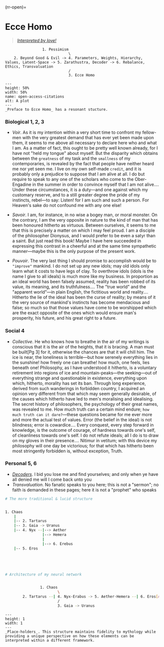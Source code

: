 (rr-open)=
# Ecce Homo

> *[Interpreted by love!](https://en.wikipedia.org/wiki/Dear_Lord_and_Father_of_Mankind#Text`)*

                     1. Pessimism
                                 \
        2. Beyond Good & Evil -> 4. Parameters, Weights, Hierarchy, Values, Latent-Space -> 5. Zarathustra, Decoder -> 6. Rebalance, Ethics, Transvaluation
                                 /
                                 3. Ecce Homo


```{figure} https://upload.wikimedia.org/wikipedia/commons/thumb/1/1b/Nietzsche187a.jpg/1200px-Nietzsche187a.jpg
---
height: 50%
width: 50%
name: open-access-citations
alt: A plot 
---
_Preface to Ecce Homo_ has a resonant stucture. 
```

### Biological 1, 2, 3
- _Voir_. As it is my intention within a very short time to confront my fellow-men with the very greatest demand that has ever yet been made upon them, it seems to me above all necessary to declare here who and what I am. As a matter of fact, this ought to be pretty well known already, for I have not "held my tongue" about myself. But the disparity which obtains between the `greatness` of my task and the `smallness` of my contemporaries, is revealed by the fact that people have neither heard me nor yet seen me. I live on my own self-made `credit`, and it is probably only a prejudice to suppose that I am alive at all. I do but require to speak to any one of the scholars who come to the Ober-Engadine in the summer in order to convince myself that I am not alive.... Under these circumstances, it is a duty—and one against which my customary reserve, and to a still greater degree the pride of my instincts, rebel—to say: Listen! for I am such and such a person. For Heaven's sake do not confound me with any one else!

- _Savoir_. I am, for instance, in no wise a bogey man, or moral monster. On the contrary, I am the very opposite in nature to the kind of man that has been honoured hitherto as virtuous. Between ourselves, it seems to me that this is precisely a matter on which I may feel proud. I am a disciple of the philosopher Dionysus, and I would prefer to be even a satyr than a saint. But just read this book! Maybe I have here succeeded in expressing this contrast in a cheerful and at the same time sympathetic manner—maybe this is the only purpose of the present work.

- _Pouvoir_. The very last thing I should promise to accomplish would be to `"improve"` mankind. I do not set up any new idols; may old idols only learn what it costs to have legs of clay. To overthrow idols (idols is the name I give to all ideals) is much more like my business. In proportion as an ideal world has been falsely assumed, reality has been robbed of its value, its meaning, and its truthfulness.... The "true world" and the "apparent world"—in plain English, the fictitious world and reality.... Hitherto the lie of the ideal has been the curse of reality; by means of it the very source of mankind's instincts has become mendacious and false; so much so that those values have come to be worshipped which are the exact opposite of the ones which would ensure man's prosperity, his future, and his great right to a future.



### Social 4
- _Collective_. He who knows how to breathe in the air of my writings is conscious that it is the air of the heights, that it is bracing. A man must be built[Pg 3] for it, otherwise the chances are that it will chill him. The ice is near, the loneliness is terrible—but how serenely everything lies in the sunshine! how freely one can breathe! how much, one feels, lies beneath one! Philosophy, as I have understood it hitherto, is a voluntary retirement into regions of ice and mountain-peaks—the seeking—out of everything strange and questionable in existence, everything upon which, hitherto, morality has set its ban. Through long experience, derived from such wanderings in forbidden country, I acquired an opinion very different from that which may seem generally desirable, of the causes which hitherto have led to men's moralising and idealising. The secret history of philosophers, the psychology of their great names, was revealed to me. How much truth can a certain mind endure; `how much truth can it dare?`—these questions became for me ever more and more the actual test of values. Error (the belief in the ideal) is not blindness; error is cowardice.... Every conquest, every step forward in knowledge, is the outcome of courage, of hardness towards one's self, of cleanliness towards one's self. I do not refute ideals; all I do is to draw on my gloves in their presence.... Nitimur in vetitum; with this device my philosophy will one day be victorious; for that which has hitherto been most stringently forbidden is, without exception, Truth.

### Personal 5, 6
- _[Decoders](https://www.youtube.com/watch?v=jadWYEzk58Y)_. I bid you lose me and find yourselves; and only when ye have all denied me will I come back unto you
- _Transvaluation_. No fanatic speaks to you here; this is not a "sermon"; no faith is demanded in these pages; here it is not a "prophet" who speaks

```sh
# The more traditional & lucid structure


1. Chaos
    |
    |-- 2. Tartarus
    |-- 3. Gaia -> Uranus
    |-- 4. Nyx --|--> Aether
                 |--> Hemera
                 |
                 |--> 6. Erebus
    |-- 5. Eros





# Architecture of my neural network


                1. Chaos
                        \
        2. Tartarus --| 4. Nyx-Erabus -> 5. Aether-Hemera --| 6. Eros[Amor.Fatí] 
                        /
                        3. Gaia -> Uranus

```

```{figure} ../figures/blanche.png
---
height: 1
width: 1
---
_Place-holders_. This structure maintains fidelity to mythology while providing a unique perspective on how these elements can be interpreted within a different framework.
````